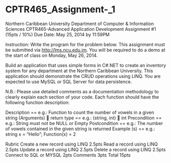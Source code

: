 CPTR465_Assignment-_1
=====================
Northern Caribbean University
Department of Computer & Information Sciences
CPTR465-Advanced Application Development
Assignment #1 (15pts / 10%)
Due Date: May 25, 2014 by 11:59PM

Instruction: Write the program for the problem below. This assignment must be submitted via http://lms.ncu.edu.jm. You will be required to do a demo at the start of class on Monday, May 26, 2014.

Build an application that uses simple forms in C#.NET to create an inventory system for any department at the Northern Caribbean University. This application should demonstrate the CRUD operations using LINQ. You are expected to use MySQL or SQL Server for data persistence. 

N.B.: Please use detailed comments as a documentation methodology to clearly explain each section of your code. Each function should have the following function description:

Description              		== e.g.: Function to count the number of vowels in a given string
(Arguments)  return type 	== e.g.: (string, int)  int
Precondition                        	== e.g.: String must not be NULL or Empty
Postcondition			== e.g.: The number of vowels contained in the given string is 							 returned
Example (s)			== e.g.: string x = “Hello”; Function(x) = 2



Rubric
Create a new record using LINQ		2.5pts
Read a record using LINQ			2.5pts
Update a record using LINQ			2.5pts
Delete a record using LINQ			2.5pts
Connect to SQL or MYSQL			2pts
Comments					3pts
Total							15pts
